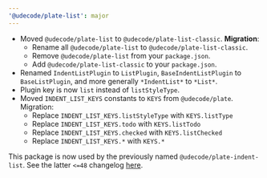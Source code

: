 ```yaml
---
'@udecode/plate-list': major
---
```


- Moved `@udecode/plate-list` to `@udecode/plate-list-classic`. **Migration**:
  - Rename all `@udecode/plate-list` to `@udecode/plate-list-classic`.
  - Remove `@udecode/plate-list` from your `package.json`.
  - Add `@udecode/plate-list-classic` to your `package.json`.
- Renamed `IndentListPlugin` to `ListPlugin`, `BaseIndentListPlugin` to `BaseListPlugin`, and more generally `*IndentList*` to `*List*`.
- Plugin key is now `list` instead of `listStyleType`.
- Moved `INDENT_LIST_KEYS` constants to `KEYS` from `@udecode/plate`. Migration:
  - Replace `INDENT_LIST_KEYS.listStyleType` with `KEYS.listType`
  - Replace `INDENT_LIST_KEYS.todo` with `KEYS.listTodo`
  - Replace `INDENT_LIST_KEYS.checked` with `KEYS.listChecked`
  - Replace `INDENT_LIST_KEYS.*` with `KEYS.*`

This package is now used by the previously named `@udecode/plate-indent-list`. See the latter `<=48` changelog [here](https://github.com/udecode/plate/blob/7afd88089f4a76c896f3edf928b03c7e9f2ab903/packages/indent-list/CHANGELOG.md).
